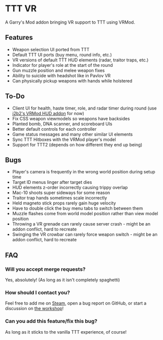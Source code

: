 TTT VR
====================

A Garry's Mod addon bringing VR support to TTT using VRMod.

## Features ##

- Weapon selection UI ported from TTT
- Default TTT UI ports (buy menu, round info, etc.)
- VR versions of default TTT HUD elements (radar, traitor traps, etc.)
- Indicator for player's role at the start of the round
- Gun muzzle position and melee weapon fixes
- Ability to suicide with headshot like in Pavlov VR
- Can physically pickup weapons with hands while holstered

## To-Do ##

- Client UI for health, haste timer, role, and radar timer during round (use [j2b2's VRMod HUD addon](https://steamcommunity.com/sharedfiles/filedetails/?id=1937891124) for now)
- Fix CSS weapon viewmodels so weapons have backsides
- Planted bomb, DNA scanner, and scoreboard UIs
- Better default controls for each controller
- Game status messages and many other similar UI elements
- Sync TTT Hitboxes with the VRMod player's model
- Support for TTT2 (depends on how different they end up being)

## Bugs ##

- Player's camera is frequently in the wrong world position during setup time
- Target ID menus linger after target dies
- HUD elements z-order incorrectly causing trippy overlap
- Mac-10 shoots super sideways for some reason
- Traitor trap hands sometimes scale incorrectly
- Held magneto stick props rarely gain huge velocity
- Have to double click the buy menu tabs to switch between them
- Muzzle flashes come from world model position rather than view model position
- Throwing a VR grenade can rarely cause server crash - might be an addon conflict, hard to recreate
- Swinging the VR crowbar can rarely force weapon switch - might be an addon conflict, hard to recreate

## FAQ ##

### Will you accept merge requests? ###
Yes, absolutely! (As long as it isn't completely spaghetti)

### How should I contact you? ###
Feel free to add me on [Steam](https://steamcommunity.com/profiles/76561198079528240), open a bug report on GitHub, or start a discussion on [the workshop](https://steamcommunity.com/sharedfiles/filedetails/discussions/2129490712)!

### Can you add this feature/fix this bug? ###
As long as it sticks to the vanilla TTT experience, of course!